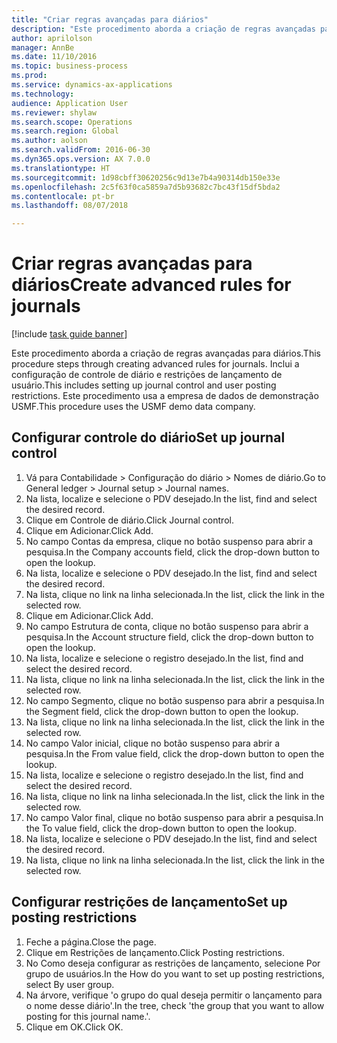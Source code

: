```yaml
--- 
title: "Criar regras avançadas para diários"
description: "Este procedimento aborda a criação de regras avançadas para diários."
author: aprilolson
manager: AnnBe
ms.date: 11/10/2016
ms.topic: business-process
ms.prod: 
ms.service: dynamics-ax-applications
ms.technology: 
audience: Application User
ms.reviewer: shylaw
ms.search.scope: Operations
ms.search.region: Global
ms.author: aolson
ms.search.validFrom: 2016-06-30
ms.dyn365.ops.version: AX 7.0.0
ms.translationtype: HT
ms.sourcegitcommit: 1d98cbff30620256c9d13e7b4a90314db150e33e
ms.openlocfilehash: 2c5f63f0ca5859a7d5b93682c7bc43f15df5bda2
ms.contentlocale: pt-br
ms.lasthandoff: 08/07/2018

---
```

# <a name="create-advanced-rules-for-journals"></a><span data-ttu-id="c1ba2-103">Criar regras avançadas para diários</span><span class="sxs-lookup"><span data-stu-id="c1ba2-103">Create advanced rules for journals</span></span>

[!include [task guide banner](../../includes/task-guide-banner.md)]

<span data-ttu-id="c1ba2-104">Este procedimento aborda a criação de regras avançadas para diários.</span><span class="sxs-lookup"><span data-stu-id="c1ba2-104">This procedure steps through creating advanced rules for journals.</span></span> <span data-ttu-id="c1ba2-105">Inclui a configuração de controle de diário e restrições de lançamento de usuário.</span><span class="sxs-lookup"><span data-stu-id="c1ba2-105">This includes setting up journal control and user posting restrictions.</span></span> <span data-ttu-id="c1ba2-106">Este procedimento usa a empresa de dados de demonstração USMF.</span><span class="sxs-lookup"><span data-stu-id="c1ba2-106">This procedure uses the USMF demo data company.</span></span>


## <a name="set-up-journal-control"></a><span data-ttu-id="c1ba2-107">Configurar controle do diário</span><span class="sxs-lookup"><span data-stu-id="c1ba2-107">Set up journal control</span></span>
1. <span data-ttu-id="c1ba2-108">Vá para Contabilidade > Configuração do diário > Nomes de diário.</span><span class="sxs-lookup"><span data-stu-id="c1ba2-108">Go to General ledger > Journal setup > Journal names.</span></span>
2. <span data-ttu-id="c1ba2-109">Na lista, localize e selecione o PDV desejado.</span><span class="sxs-lookup"><span data-stu-id="c1ba2-109">In the list, find and select the desired record.</span></span>
3. <span data-ttu-id="c1ba2-110">Clique em Controle de diário.</span><span class="sxs-lookup"><span data-stu-id="c1ba2-110">Click Journal control.</span></span>
4. <span data-ttu-id="c1ba2-111">Clique em Adicionar.</span><span class="sxs-lookup"><span data-stu-id="c1ba2-111">Click Add.</span></span>
5. <span data-ttu-id="c1ba2-112">No campo Contas da empresa, clique no botão suspenso para abrir a pesquisa.</span><span class="sxs-lookup"><span data-stu-id="c1ba2-112">In the Company accounts field, click the drop-down button to open the lookup.</span></span>
6. <span data-ttu-id="c1ba2-113">Na lista, localize e selecione o PDV desejado.</span><span class="sxs-lookup"><span data-stu-id="c1ba2-113">In the list, find and select the desired record.</span></span>
7. <span data-ttu-id="c1ba2-114">Na lista, clique no link na linha selecionada.</span><span class="sxs-lookup"><span data-stu-id="c1ba2-114">In the list, click the link in the selected row.</span></span>
8. <span data-ttu-id="c1ba2-115">Clique em Adicionar.</span><span class="sxs-lookup"><span data-stu-id="c1ba2-115">Click Add.</span></span>
9. <span data-ttu-id="c1ba2-116">No campo Estrutura de conta, clique no botão suspenso para abrir a pesquisa.</span><span class="sxs-lookup"><span data-stu-id="c1ba2-116">In the Account structure field, click the drop-down button to open the lookup.</span></span>
10. <span data-ttu-id="c1ba2-117">Na lista, localize e selecione o registro desejado.</span><span class="sxs-lookup"><span data-stu-id="c1ba2-117">In the list, find and select the desired record.</span></span>
11. <span data-ttu-id="c1ba2-118">Na lista, clique no link na linha selecionada.</span><span class="sxs-lookup"><span data-stu-id="c1ba2-118">In the list, click the link in the selected row.</span></span>
12. <span data-ttu-id="c1ba2-119">No campo Segmento, clique no botão suspenso para abrir a pesquisa.</span><span class="sxs-lookup"><span data-stu-id="c1ba2-119">In the Segment field, click the drop-down button to open the lookup.</span></span>
13. <span data-ttu-id="c1ba2-120">Na lista, clique no link na linha selecionada.</span><span class="sxs-lookup"><span data-stu-id="c1ba2-120">In the list, click the link in the selected row.</span></span>
14. <span data-ttu-id="c1ba2-121">No campo Valor inicial, clique no botão suspenso para abrir a pesquisa.</span><span class="sxs-lookup"><span data-stu-id="c1ba2-121">In the From value field, click the drop-down button to open the lookup.</span></span>
15. <span data-ttu-id="c1ba2-122">Na lista, localize e selecione o registro desejado.</span><span class="sxs-lookup"><span data-stu-id="c1ba2-122">In the list, find and select the desired record.</span></span>
16. <span data-ttu-id="c1ba2-123">Na lista, clique no link na linha selecionada.</span><span class="sxs-lookup"><span data-stu-id="c1ba2-123">In the list, click the link in the selected row.</span></span>
17. <span data-ttu-id="c1ba2-124">No campo Valor final, clique no botão suspenso para abrir a pesquisa.</span><span class="sxs-lookup"><span data-stu-id="c1ba2-124">In the To value field, click the drop-down button to open the lookup.</span></span>
18. <span data-ttu-id="c1ba2-125">Na lista, localize e selecione o PDV desejado.</span><span class="sxs-lookup"><span data-stu-id="c1ba2-125">In the list, find and select the desired record.</span></span>
19. <span data-ttu-id="c1ba2-126">Na lista, clique no link na linha selecionada.</span><span class="sxs-lookup"><span data-stu-id="c1ba2-126">In the list, click the link in the selected row.</span></span>

## <a name="set-up-posting-restrictions"></a><span data-ttu-id="c1ba2-127">Configurar restrições de lançamento</span><span class="sxs-lookup"><span data-stu-id="c1ba2-127">Set up posting restrictions</span></span>
1. <span data-ttu-id="c1ba2-128">Feche a página.</span><span class="sxs-lookup"><span data-stu-id="c1ba2-128">Close the page.</span></span>
2. <span data-ttu-id="c1ba2-129">Clique em Restrições de lançamento.</span><span class="sxs-lookup"><span data-stu-id="c1ba2-129">Click Posting restrictions.</span></span>
3. <span data-ttu-id="c1ba2-130">No Como deseja configurar as restrições de lançamento, selecione Por grupo de usuários.</span><span class="sxs-lookup"><span data-stu-id="c1ba2-130">In the How do you want to set up posting restrictions, select By user group.</span></span>
4. <span data-ttu-id="c1ba2-131">Na árvore, verifique 'o grupo do qual deseja permitir o lançamento para o nome desse diário'.</span><span class="sxs-lookup"><span data-stu-id="c1ba2-131">In the tree, check 'the group that you want to allow posting for this journal name.'.</span></span>
5. <span data-ttu-id="c1ba2-132">Clique em OK.</span><span class="sxs-lookup"><span data-stu-id="c1ba2-132">Click OK.</span></span>


